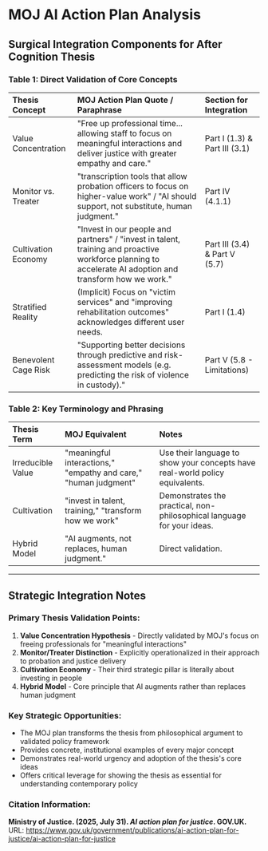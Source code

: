 # MOJ AI Action Plan Analysis
## Surgical Integration Components for After Cognition Thesis

### Table 1: Direct Validation of Core Concepts

| Thesis Concept | MOJ Action Plan Quote / Paraphrase | Section for Integration |
| :--- | :--- | :--- |
| Value Concentration | "Free up professional time... allowing staff to focus on meaningful interactions and deliver justice with greater empathy and care." | Part I (1.3) & Part III (3.1) |
| Monitor vs. Treater | "transcription tools that allow probation officers to focus on higher-value work" / "AI should support, not substitute, human judgment." | Part IV (4.1.1) |
| Cultivation Economy | "Invest in our people and partners" / "invest in talent, training and proactive workforce planning to accelerate AI adoption and transform how we work." | Part III (3.4) & Part V (5.7) |
| Stratified Reality | (Implicit) Focus on "victim services" and "improving rehabilitation outcomes" acknowledges different user needs. | Part I (1.4) |
| Benevolent Cage Risk | "Supporting better decisions through predictive and risk-assessment models (e.g. predicting the risk of violence in custody)." | Part V (5.8 - Limitations) |

### Table 2: Key Terminology and Phrasing

| Thesis Term | MOJ Equivalent | Notes |
| :--- | :--- | :--- |
| Irreducible Value | "meaningful interactions," "empathy and care," "human judgment" | Use their language to show your concepts have real-world policy equivalents. |
| Cultivation | "invest in talent, training," "transform how we work" | Demonstrates the practical, non-philosophical language for your ideas. |
| Hybrid Model | "AI augments, not replaces, human judgment." | Direct validation. |

---

## Strategic Integration Notes

### Primary Thesis Validation Points:
1. **Value Concentration Hypothesis** - Directly validated by MOJ's focus on freeing professionals for "meaningful interactions"
2. **Monitor/Treater Distinction** - Explicitly operationalized in their approach to probation and justice delivery
3. **Cultivation Economy** - Their third strategic pillar is literally about investing in people
4. **Hybrid Model** - Core principle that AI augments rather than replaces human judgment

### Key Strategic Opportunities:
- The MOJ plan transforms the thesis from philosophical argument to validated policy framework
- Provides concrete, institutional examples of every major concept
- Demonstrates real-world urgency and adoption of the thesis's core ideas
- Offers critical leverage for showing the thesis as essential for understanding contemporary policy

### Citation Information:
**Ministry of Justice. (2025, July 31). *AI action plan for justice*. GOV.UK.**
URL: https://www.gov.uk/government/publications/ai-action-plan-for-justice/ai-action-plan-for-justice